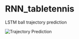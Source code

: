 # RNN_tabletennis
LSTM ball trajectory prediction

![Trajectory Prediction](http://7xrcar.com1.z0.glb.clouddn.com/traj_pred.png)